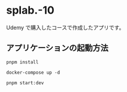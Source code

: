 # splab.-10

Udemy で購入したコースで作成したアプリです。

## アプリケーションの起動方法

```
pnpm install
```

```
docker-compose up -d
```

```
pnpm start:dev
```
